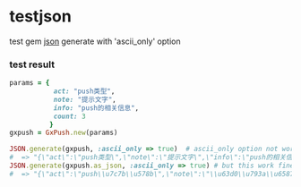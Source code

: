 testjson
========

test gem [json](http://rubygems.org/gems/json) generate with 'ascii_only' option

### test result

```ruby
params = {
           act: "push类型",
           note: "提示文字",
           info: "push的相关信息",
           count: 3
          }
gxpush = GxPush.new(params)

JSON.generate(gxpush, :ascii_only => true)  # ascii_only option not work why ?
#  => "{\"act\":\"push类型\",\"note\":\"提示文字\",\"info\":\"push的相关信息\",\"count\":3}"
JSON.generate(gxpush.as_json, :ascii_only => true) # but this work fine
#  => "{\"act\":\"push\\u7c7b\\u578b\",\"note\":\"\\u63d0\\u793a\\u6587\\u5b57\",\"info\":\"push\\u7684\\u76f8\\u5173\\u4fe1\\u606f\",\"count\":3}"
```
